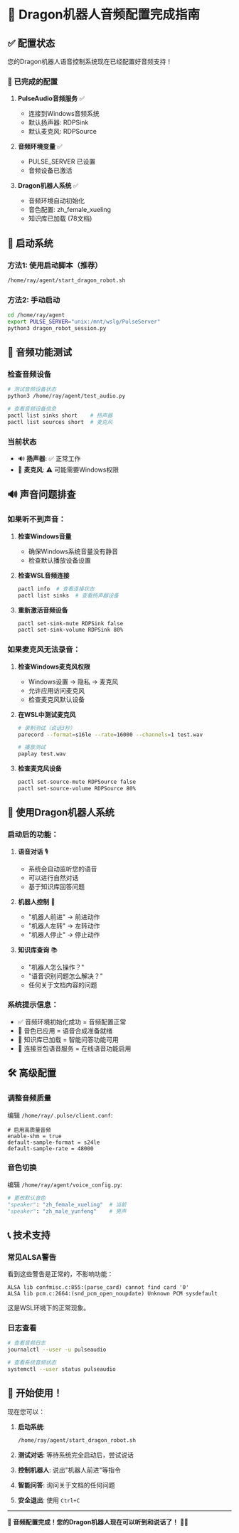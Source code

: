 # 🎵 Dragon机器人音频配置完成指南

## ✅ 配置状态

您的Dragon机器人语音控制系统现在已经配置好音频支持！

### 🔧 已完成的配置

1. **PulseAudio音频服务** ✅
   - 连接到Windows音频系统
   - 默认扬声器: RDPSink
   - 默认麦克风: RDPSource

2. **音频环境变量** ✅
   - PULSE_SERVER 已设置
   - 音频设备已激活

3. **Dragon机器人系统** ✅
   - 音频环境自动初始化
   - 音色配置: zh_female_xueling
   - 知识库已加载 (78文档)

## 🚀 启动系统

### 方法1: 使用启动脚本（推荐）
```bash
/home/ray/agent/start_dragon_robot.sh
```

### 方法2: 手动启动
```bash
cd /home/ray/agent
export PULSE_SERVER="unix:/mnt/wslg/PulseServer"
python3 dragon_robot_session.py
```

## 🎯 音频功能测试

### 检查音频设备
```bash
# 测试音频设备状态
python3 /home/ray/agent/test_audio.py

# 查看音频设备信息
pactl list sinks short    # 扬声器
pactl list sources short  # 麦克风
```

### 当前状态
- 🔊 **扬声器**: ✅ 正常工作
- 🎤 **麦克风**: ⚠️ 可能需要Windows权限

## 🔊 声音问题排查

### 如果听不到声音：

1. **检查Windows音量**
   - 确保Windows系统音量没有静音
   - 检查默认播放设备设置

2. **检查WSL音频连接**
   ```bash
   pactl info  # 查看连接状态
   pactl list sinks  # 查看扬声器设备
   ```

3. **重新激活音频设备**
   ```bash
   pactl set-sink-mute RDPSink false
   pactl set-sink-volume RDPSink 80%
   ```

### 如果麦克风无法录音：

1. **检查Windows麦克风权限**
   - Windows设置 → 隐私 → 麦克风
   - 允许应用访问麦克风
   - 检查麦克风默认设备

2. **在WSL中测试麦克风**
   ```bash
   # 录制测试（说话3秒）
   parecord --format=s16le --rate=16000 --channels=1 test.wav
   
   # 播放测试
   paplay test.wav
   ```

3. **检查麦克风设备**
   ```bash
   pactl set-source-mute RDPSource false
   pactl set-source-volume RDPSource 80%
   ```

## 🤖 使用Dragon机器人系统

### 启动后的功能：

1. **语音对话** 🎙️
   - 系统会自动监听您的语音
   - 可以进行自然对话
   - 基于知识库回答问题

2. **机器人控制** 🤖
   - "机器人前进" → 前进动作
   - "机器人左转" → 左转动作
   - "机器人停止" → 停止动作

3. **知识库查询** 📚
   - "机器人怎么操作？"
   - "语音识别问题怎么解决？"
   - 任何关于文档内容的问题

### 系统提示信息：
- ✅ 音频环境初始化成功 = 音频配置正常
- 🎵 音色已应用 = 语音合成准备就绪
- 🧠 知识库已加载 = 智能问答功能可用
- 🔗 连接豆包语音服务 = 在线语音功能启用

## 🛠️ 高级配置

### 调整音频质量
编辑 `/home/ray/.pulse/client.conf`:
```
# 启用高质量音频
enable-shm = true
default-sample-format = s24le
default-sample-rate = 48000
```

### 音色切换
编辑 `/home/ray/agent/voice_config.py`:
```python
# 更改默认音色
"speaker": "zh_female_xueling"  # 当前
"speaker": "zh_male_yunfeng"    # 男声
```

## 📞 技术支持

### 常见ALSA警告
看到这些警告是正常的，不影响功能：
```
ALSA lib confmisc.c:855:(parse_card) cannot find card '0'
ALSA lib pcm.c:2664:(snd_pcm_open_noupdate) Unknown PCM sysdefault
```
这是WSL环境下的正常现象。

### 日志查看
```bash
# 查看音频日志
journalctl --user -u pulseaudio

# 查看系统音频状态
systemctl --user status pulseaudio
```

## 🎉 开始使用！

现在您可以：

1. **启动系统**:
   ```bash
   /home/ray/agent/start_dragon_robot.sh
   ```

2. **测试对话**: 等待系统完全启动后，尝试说话

3. **控制机器人**: 说出"机器人前进"等指令

4. **智能问答**: 询问关于文档的任何问题

5. **安全退出**: 使用 `Ctrl+C`

---

**🎵 音频配置完成！您的Dragon机器人现在可以听到和说话了！** 🤖✨